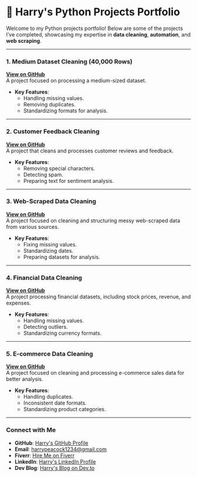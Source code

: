 # 🐍 Harry's Python Projects Portfolio  

Welcome to my Python projects portfolio! Below are some of the projects I’ve completed, showcasing my expertise in **data cleaning**, **automation**, and **web scraping**.

---

### **1. Medium Dataset Cleaning (40,000 Rows)**  
**[View on GitHub](https://github.com/harry-ship-it/medium-dataset-cleaning)**  
A project focused on processing a medium-sized dataset.  
- **Key Features**:  
  - Handling missing values.  
  - Removing duplicates.  
  - Standardizing formats for analysis.  

---

### **2. Customer Feedback Cleaning**  
**[View on GitHub](https://github.com/harry-ship-it/customer-feedback-cleaning)**  
A project that cleans and processes customer reviews and feedback.  
- **Key Features**:  
  - Removing special characters.  
  - Detecting spam.  
  - Preparing text for sentiment analysis.  

---

### **3. Web-Scraped Data Cleaning**  
**[View on GitHub](https://github.com/harry-ship-it/web-scraped-data-cleaning)**  
A project focused on cleaning and structuring messy web-scraped data from various sources.  
- **Key Features**:  
  - Fixing missing values.  
  - Standardizing dates.  
  - Preparing datasets for analysis.  

---

### **4. Financial Data Cleaning**  
**[View on GitHub](https://github.com/harry-ship-it/financial-data-cleaning)**  
A project processing financial datasets, including stock prices, revenue, and expenses.  
- **Key Features**:  
  - Handling missing values.  
  - Detecting outliers.  
  - Standardizing currency formats.  

---

### **5. E-commerce Data Cleaning**  
**[View on GitHub](https://github.com/harry-ship-it/ecommerce-data-cleaning)**  
A project focused on cleaning and processing e-commerce sales data for better analysis.  
- **Key Features**:  
  - Handling duplicates.  
  - Inconsistent date formats.  
  - Standardizing product categories.  

---

### **Connect with Me**  
- **GitHub**: [Harry's GitHub Profile](https://github.com/harry-ship-it)  
- **Email**: harrypeacock1234@gmail.com  
- **Fiverr**: [Hire Me on Fiverr](https://www.fiverr.com)  
- **LinkedIn**: [Harry's LinkedIn Profile](https://www.linkedin.com)  
- **Dev Blog**: [Harry's Blog on Dev.to](https://dev.to/ship-it-harry)  
